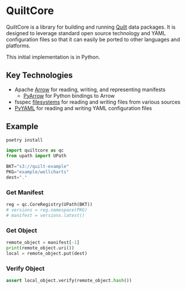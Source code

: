 # QuiltCore

QuiltCore is a library for building and running [Quilt](https://quiltdata.com) data packages.
It is designed to leverage standard open source technology and YAML configuration files
so that it can easily be ported to other languages and platforms.

This initial implementation is in Python.

## Key Technologies

- Apache [Arrow](https://arrow.apache.org/) for reading, writing, and representing manifests
  - [PyArrow](https://arrow.apache.org/docs/python/) for Python bindings to Arrow
- fsspec [filesystems](https://filesystem-spec.readthedocs.io/en/latest/)
  for reading and writing files from various sources
- [PyYAML](https://pyyaml.org/) for reading and writing YAML configuration files

## Example

```bash
poetry install
```

```python
import quiltcore as qc
from upath import UPath

BKT="s3://quilt-example"
PKG="example/wellcharts"
dest="."
```

### Get Manifest

<!--pytest-codeblocks:cont-->
```python
reg = qc.CoreRegistry(UPath(BKT))
# versions = reg.namespace(PKG)
# manifest = versions.latest()
```

### Get Object

<!--pytest.mark.skip-->
```python
remote_object = manifest[-1]
print(remote_object.uri())
local = remote_object.put(dest)
```

### Verify Object

<!--pytest.mark.skip-->
```python
assert local_object.verify(remote_object.hash())
```

